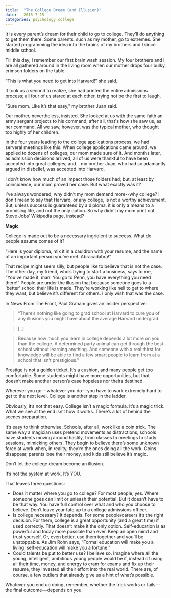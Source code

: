 ```yaml
---
title:  "The College Dream (and Illusion)"
date:   2015-7-15 
categories: psychology college
---
```


It is every parent’s dream for their child to go to college. They’ll do anything to get them there. Some parents, such as my mother, go to extremes. She started programming the idea into the brains of my brothers and I since middle school. 

Till this day, I remember our first brain wash session. My four brothers and I are all gathered around in the living room when our mother drops four bulky, crimson folders on the table.

“This is what you need to get into Harvard!” she said. 

It took us a second to realize, she had printed the entire admissions process; all four of us stared at each other, trying not be the first to laugh.

“Sure mom. Like it’s that easy," my brother Juan said. 

Our mother, nevertheless, insisted. She looked at us with the same faith an army sergant projects to his command; after all, that's how she saw us, as her command. All we saw, however, was the typical mother, who thought too highly of her children. 

In the four years leading to the college applications process, we had serveral meetings like this. When college applications came around, we applied to dozens of colleges, our mom made sure of it. And months later, as admission decisions arrived, all of us were thankful to have been accepted into great colleges; and… my brother Juan, who had so adamantly argued in disbelief, was accepted into Harvard.

I don't know how much of an impact those folders had; but, at least by coincidence, our mom proved her case. But what exactly was it?

I've always wondered, why didn’t my mom demand more--why college? I don't mean to say that Harvard, or any college, is not a worthy achievement. But, unless success is guaranteed by a diploma, it is only a means to a promising life, and not the only option. So why didn’t my mom print out Steve Jobs’ Wikipedia page, instead? 

**Magic**

College is made out to be a necessary ingridient to success. What do people assume comes of it? 

“Here is your diploma, mix it in a cauldron with your resume, and the name of an important person you’ve met. Abracadabra!”

That recipe might seem silly, but people like to believe that is not the case. The other day, my friend, who’s trying to start a business, says to me, “You’ve made it, man! You go to Penn, you have everything you need there!” People are under the illusion that because someone goes to a ‘better’ school their life is made. They’re working like hell to get to where they want, but believe it’s different for others. I only wish that was the case.

In News From The Front, Paul Graham gives an insider perspective:

> “There’s nothing like going to grad school at Harvard to cure you of any illusions you might have about the average Harvard undergrad.

> [..]

> Because how much you learn in college depends a lot more on you than the college. A determined party animal can get through the best school without learning anything. And someone with a real thirst for knowledge will be able to find a few smart people to learn from at a school that isn’t prestigious.”

Prestige is not a golden ticket. It’s a cushion, and many people get too comfortable. Some students might have more opportunities, but that doesn’t make another person’s case hopeless nor theirs destined.

Wherever you go — whatever you do — you have to work extremely hard to get to the next level. College is another step in the ladder.


Obviously, it’s not that easy. College isn’t a magic formula. It’s a magic trick. What we see at the end isn’t how it works. There’s a lot of behind the scenes preparation.

It’s easy to think otherwise. Schools, after all, work like a coin trick. The same way a magician uses pretend movements as distractions, schools have students moving around hastily, from classes to meetings to study sessions, mimicking others. They begin to believe there’s some unknown force at work when, in reality, they’re the ones doing all the work. Coins disappear, parents lose their money, and kids still believe it’s magic.

Don’t let the college dream become an illusion.

It’s not the system at work. It’s YOU.

That leaves three questions:

+ Does it matter where you go to college? For most people, yes. Where someone goes can limit or unleash their potential. But it doesn’t have to be that way.  You have full control over what and who you choose to believe. Don’t leave your fate up to a college admissions officer.
+ Is college necessary? It depends. For some people/careers it’s the right decision. For them, college is a great opportunity (and a great time) if used correctly. That doesn’t make it the only option. Self-education is as powerful and today more possible than ever. Keep an open mind and trust yourself. Or, even better, use them together and you’ll be unstoppable. As Jim Rohn says, “Formal education will make you a living, self-education will make you a fortune.”
+ Could talents be put to better use? I believe so. Imagine where all the young, intelligent, ambitious young people would be if, instead of using all their time, money, and energy to cram for exams and fix up their resume, they invested all their effort into the real world. There are, of course, a few outliers that already give us a hint of what’s possible.

Whatever you end up doing, remember, whether the trick works or fails — the final outcome — depends on you.